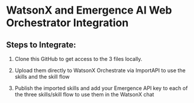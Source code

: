 # WatsonX and Emergence AI Web Orchestrator Integration

## Steps to Integrate:
1. Clone this GitHub to get access to the 3 files locally.

2. Upload them directly to WatsonX Orchestrate via ImportAPI to use the skills and the skill flow

3. Publish the imported skills and add your Emergence API key to each of the three skills/skill flow to use them in the WatsonX chat

